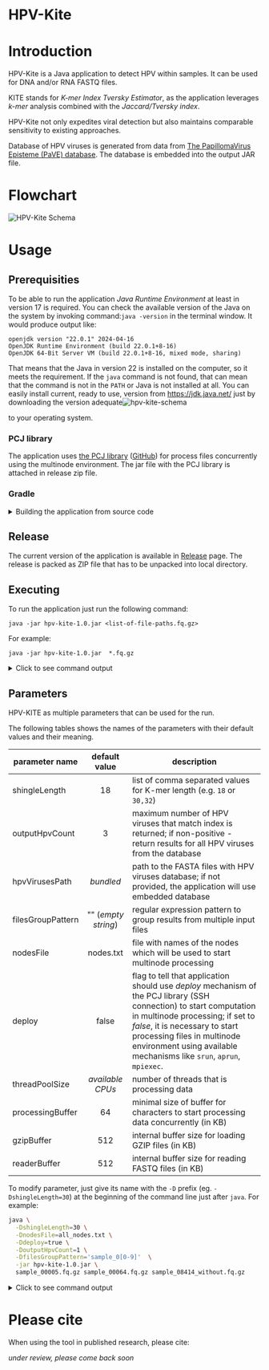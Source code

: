 HPV-Kite
========

# Introduction

HPV-Kite is a Java application to detect HPV within samples. It can be used for DNA and/or RNA FASTQ files.

KITE stands for _K-mer Index Tversky Estimator_, as the application leverages _k-mer_ analysis combined with the _Jaccard/Tversky index_.

HPV-Kite not only expedites viral detection but also maintains comparable sensitivity to existing approaches.

Database of HPV viruses is generated from data from
[The PapillomaVirus Episteme (PaVE) database](https://pave.niaid.nih.gov/).
The database is embedded into the output JAR file.

# Flowchart
![HPV-Kite Schema](hpv-kite-schema.png)

# Usage
## Prerequisities

To be able to run the application _Java Runtime Environment_ at least in version 17 is required.
You can check the available version of the Java on the system by invoking command:`java -version` in the terminal
window.
It would produce output like:

```
openjdk version "22.0.1" 2024-04-16
OpenJDK Runtime Environment (build 22.0.1+8-16)
OpenJDK 64-Bit Server VM (build 22.0.1+8-16, mixed mode, sharing)
```

That means that the Java in version 22 is installed on the computer, so it meets the requirement.
If the `java` command is not found, that can mean that the command is not in the `PATH` or Java is not installed at all.
You can easily install current, ready to use, version from https://jdk.java.net/ just by downloading the version
adequate![hpv-kite-schema](https://github.com/hpdcj/HPV-KITE/assets/567976/f96c66b9-1bbf-4a25-8fb8-3936b7450b04)

to your operating system.

### PCJ library

The application uses [the PCJ library](https://pcj.icm.edu.pl) ([GitHub](https://github.com/hpdcj/PCJ)) for process
files concurrently using the multinode environment.
The jar file with the PCJ library is attached in release zip file.

### Gradle

<details>
<summary>Building the application from source code</summary>
The Gradle build system is used for managing  dependencies and for building software.
It is possible to build the application from source code, by invoking `./gradlew assemble` or `gradlew.bat assemble`.

Other useful tasks Gradle: `copyDependencies`, `createDependenciesJar`, `createFatJar`, `release`.
</details>

## Release

The current version of the application is available in [Release](https://github.com/hpdcj/HPV-KITE/releases/latest)
page.
The release is packed as ZIP file that has to be unpacked into local directory.

## Executing

To run the application just run the following command:

`java -jar hpv-kite-1.0.jar <list-of-file-paths.fq.gz>`

For example:

`java -jar hpv-kite-1.0.jar  *.fq.gz`

<details><summary>Click to see command output</summary>
It would produce output like:

```
maj 22, 2024 12:33:40 PM org.pcj.internal.InternalPCJ start
INFO: PCJ version 5.3.3-831a4fa (2023-10-10T14:35:07.064+0200)
maj 22, 2024 12:33:41 PM org.pcj.internal.InternalPCJ start
INFO: Starting pl.edu.icm.heap.kite.PcjMain with 1 thread (on 1 node)...
[2024-05-22 12:33:41,806] shingleLength = 18
[2024-05-22 12:33:41,807] gzipBuffer = 512
[2024-05-22 12:33:41,807] readerBuffer = 512
[2024-05-22 12:33:41,808] processingBuffer = 64
[2024-05-22 12:33:41,809] threadPoolSize = 8
[2024-05-22 12:33:41,809] outputHpvCount = 3
[2024-05-22 12:33:41,810] hpvVirusesPath = <bundled>
[2024-05-22 12:33:41,813] Files to process (3): [sample_00005.fq.gz, sample_00064.fq.gz, sample_08414_without.fq.gz]
[2024-05-22 12:33:41,813] filesGroupPattern = <none>
[2024-05-22 12:33:41,814] Reading HPV viruses file by all threads... takes 0,894718
[2024-05-22 12:33:42,697] Loaded 222 HPV viruses: [HPV69REF, HPV82REF, HPV71REF, HPV126REF, HPV160REF, HPV85REF, HPV83REF, HPV84REF, HPV86REF, HPV91REF, HPV89REF, HPV74REF, HPV92REF, HPV87REF, HPV43REF, HPV81REF, HPV95REF, HPV94REF, HPV90REF, HPV93REF, HPV96REF, HPV62REF, HPV67REF, HPV58REF, HPV103REF, HPV68REF, HPV97REF, HPV101REF, HPV106REF, HPV102REF, HPV107REF, HPV88REF, HPV110REF, HPV111REF, HPV109REF, HPV112REF, HPV116REF, HPV115REF, HPV108REF, HPV98REF, HPV99REF, HPV100REF, HPV104REF, HPV105REF, HPV113REF, HPV125REF, HPV150REF, HPV151REF, HPV114REF, HPV117REF, HPV118REF, HPV119REF, HPV120REF, HPV121REF, HPV122REF, HPV123REF, HPV124REF, HPV149REF, HPV130REF, HPV131REF, HPV132REF, HPV133REF, HPV134REF, HPV148REF, HPV128REF, HPV129REF, HPV159REF, HPV174REF, HPV179REF, HPV184REF, HPV127REF, HPV135REF, HPV136REF, HPV137REF, HPV138REF, HPV139REF, HPV140REF, HPV141REF, HPV142REF, HPV143REF, HPV144REF, HPV145REF, HPV146REF, HPV147REF, HPV31REF, HPV152REF, HPV155REF, HPV153REF, HPV154REF, HPV166REF, HPV169REF, HPV164REF, HPV163REF, HPV162REF, HPV161REF, HPV170REF, HPV156REF, HPV165REF, HPV16REF, HPV175REF, HPV180REF, HPV78REF, HPV168REF, HPV167REF, HPV171REF, HPV172REF, HPV173REF, HPV178REF, HPV199REF, HPV197REF, HPV200REF, HPV201REF, HPV202REF, HPV204REF, HPV176REF, HPV177REF, HPV181REF, HPV182REF, HPV183REF, HPV185REF, HPV186REF, HPV187REF, HPV188REF, HPV189REF, HPV190REF, HPV191REF, HPV192REF, HPV193REF, HPV194REF, HPV195REF, HPV196REF, HPV157REF, HPV205REF, HPV158REF, HPV209REF, HPV33REF, HPV8REF, HPV11REF, HPV5REF, HPV47REF, HPV39REF, HPV51REF, HPV42REF, HPV224REF, HPV211REF, HPV212REF, HPV213REF, HPV214REF, HPV215REF, HPV216REF, HPV223REF, HPV225REF, HPV226REF, HPV203REF, HPV219REF, HPV220REF, HPV221REF, HPV222REF, HPV210REF, HPV227REF, HPV207REF, HPV208REF, HPV229REF, HPV228REF, HPV70REF, HPV20REF, HPV21REF, HPV22REF, HPV23REF, HPV24REF, HPV28REF, HPV29REF, HPV36REF, HPV37REF, HPV38REF, HPV44REF, HPV48REF, HPV50REF, HPV60REF, HPV61REF, HPV66REF, HPV54REF, HPV206REF, HPV1REF, HPV6REF, HPV18REF, HPV2REF, HPV57REF, HPV41REF, HPV13REF, HPV4REF, HPV63REF, HPV65REF, HPV3REF, HPV7REF, HPV9REF, HPV10REF, HPV12REF, HPV14REF, HPV15REF, HPV17REF, HPV19REF, HPV25REF, HPV26REF, HPV27REF, HPV30REF, HPV32REF, HPV34REF, HPV35REF, HPV40REF, HPV45REF, HPV49REF, HPV52REF, HPV53REF, HPV56REF, HPV59REF, HPV72REF, HPV73REF, HPV75REF, HPV76REF, HPV77REF, HPV80REF]
<... processing ...>
[2024-05-22 12:33:44,699] Total time: 2,897480500
maj 22, 2024 12:33:44 PM org.pcj.internal.InternalPCJ start
INFO: Completed pl.edu.icm.heap.kite.PcjMain with 1 thread (on 1 node) after 0h 0m 2s 959ms.
```

</details>

## Parameters

HPV-KITE as multiple parameters that can be used for the run.

The following tables shows the names of the parameters with their default values and their meaning.

| parameter name    |    default value    | description                                                                                                                                                                                                                                                                                     |
|-------------------|:-------------------:|-------------------------------------------------------------------------------------------------------------------------------------------------------------------------------------------------------------------------------------------------------------------------------------------------|
| shingleLength     |         18          | list of comma separated values for K-mer length (e.g. `18` or `30,32`)                                                                                                                                                                                                                          |
| outputHpvCount    |          3          | maximum number of HPV viruses that match index is returned; if non-positive - return results for all HPV viruses from the database                                                                                                                                                              |
| hpvVirusesPath    |      _bundled_      | path to the FASTA files with HPV viruses database; if not provided, the application will use embedded database                                                                                                                                                                                  |
| filesGroupPattern | "" (_empty string_) | regular expression pattern to group results from multiple input files                                                                                                                                                                                                                           |
| nodesFile         |      nodes.txt      | file with names of the nodes which will be used to start multinode processing                                                                                                                                                                                                                   |
| deploy            |        false        | flag to tell that application should use _deploy_ mechanism of the PCJ library (SSH connection) to start computation in multinode processing; if set to _false_, it is necessary to start processing files in multinode environment using available mechanisms like `srun`, `aprun`, `mpiexec`. |                             
| threadPoolSize    |  _available CPUs_   | number of threads that is processing data                                                                                                                                                                                                                                                       |
| processingBuffer  |         64          | minimal size of buffer for characters to start processing data concurrently (in KB)                                                                                                                                                                                                             |
| gzipBuffer        |         512         | internal buffer size for loading GZIP files (in KB)                                                                                                                                                                                                                                             |                 
| readerBuffer      |         512         | internal buffer size for reading FASTQ files (in KB)                                                                                                                                                                                                                                            |                    

To modify parameter, just give its name with the `-D` prefix (eg. `-DshingleLength=30`) at the beginning of the command
line just after `java`.
For example:

```bash
java \
  -DshingleLength=30 \
  -DnodesFile=all_nodes.txt \
  -Ddeploy=true \
  -DoutputHpvCount=1 \
  -DfilesGroupPattern='sample_0[0-9]'  \
  -jar hpv-kite-1.0.jar \
  sample_00005.fq.gz sample_00064.fq.gz sample_08414_without.fq.gz
```

<details><summary>Click to see command output</summary>
That command would produce following information in a header:

```
maj 22, 2024 1:23:56 PM org.pcj.internal.InternalPCJ start
INFO: PCJ version 5.3.3-831a4fa (2023-10-10T14:35:07.064+0200)
maj 22, 2024 1:23:57 PM org.pcj.internal.InternalPCJ start
INFO: Starting pl.edu.icm.heap.kite.PcjMain with 1 thread (on 1 node)...
[2024-05-22 13:23:57,657] shingleLength = 30
[2024-05-22 13:23:57,657] gzipBuffer = 512
[2024-05-22 13:23:57,657] readerBuffer = 512
[2024-05-22 13:23:57,658] processingBuffer = 64
[2024-05-22 13:23:57,658] threadPoolSize = 8
[2024-05-22 13:23:57,659] outputHpvCount = 1
[2024-05-22 13:23:57,659] hpvVirusesPath = <bundled>
[2024-05-22 13:23:57,661] Files to process (3): [sample_00005.fq.gz, sample_00064.fq.gz, sample_08414_without.fq.gz]
[2024-05-22 13:23:57,662] filesGroupPattern = sample_0[0-9]
[2024-05-22 13:23:57,668] File groups (2): [sample_00, sample_08]
<... further processing ...>
```

</details>


# Please cite

When using the tool in published research, please cite:

_under review, please come back soon_
